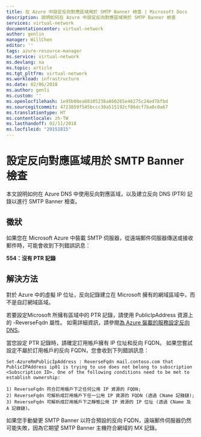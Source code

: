 ```yaml
---
title: 在 Azure 中設定反向對應區域用於 SMTP Banner 檢查 | Microsoft Docs
description: 說明如何在 Azure 中設定反向對應區域用於 SMTP Banner 檢查
services: virtual-network
documentationcenter: virtual-network
author: genlin
manager: WillChen
editor: ''
tags: azure-resource-manager
ms.service: virtual-network
ms.devlang: na
ms.topic: article
ms.tgt_pltfrm: virtual-network
ms.workload: infrastructure
ms.date: 02/06/2018
ms.author: genli
ms.custom: ''
ms.openlocfilehash: 1e95b00ea08105238a860265e46275c24ed7bfbd
ms.sourcegitcommit: 4723859f545bccc38a515192cf86dcf7ba0c0a67
ms.translationtype: HT
ms.contentlocale: zh-TW
ms.lasthandoff: 02/11/2018
ms.locfileid: "29151815"
---
```

#  <a name="configure-reverse-lookup-zones-for-an-smtp-banner-check"></a>設定反向對應區域用於 SMTP Banner 檢查

本文說明如何在 Azure DNS 中使用反向對應區域，以及建立反向 DNS (PTR) 記錄以進行 SMTP Banner 檢查。 

## <a name="symptom"></a>徵狀

如果您在 Microsoft Azure 中裝載 SMTP 伺服器，從遠端郵件伺服器傳送或接收郵件時，可能會收到下列錯誤訊息：

**554：沒有 PTR 記錄** 

## <a name="solution"></a>解決方法

對於 Azure 中的虛擬 IP 位址，反向記錄建立在 Microsoft 擁有的網域區域中，而不是自訂網域區域。

若要設定Microsoft 所擁有區域中的 PTR 記錄，請使用 PublicIpAddress 資源上的 -ReverseFqdn 屬性。 如需詳細資訊，請參閱[為 Azure 裝載的服務設定反向 DNS](../dns/dns-reverse-dns-for-azure-services.md)。 

當您設定 PTR 記錄時，請確定訂用帳戶擁有 IP 位址和反向 FQDN。 如果您嘗試設定不屬於訂用帳戶的反向 FQDN，您會收到下列錯誤訊息：

    Set-AzureRmPublicIpAddress : ReverseFqdn mail.contoso.com that PublicIPAddress ip01 is trying to use does not belong to subscription <Subscription ID>. One of the following conditions need to be met to establish ownership: 
                        
    1) ReverseFqdn 符合訂用帳戶下之任何公用 IP 資源的 FQDN; 
    2) ReverseFqdn 可解析成訂用帳戶下任一公用 IP 資源的 FQDN (透過 CName 記錄鏈); 
    3) ReverseFqdn 可解析成訂用帳戶下之靜態公用 IP 資源的 IP 位址 (透過 CName 及 A 記錄鏈)。 

如果您手動變更 SMTP Banner 以符合預設的反向 FQDN，遠端郵件伺服器仍然可能失敗，因為它期望 SMTP Banner 主機符合網域的 MX 記錄。